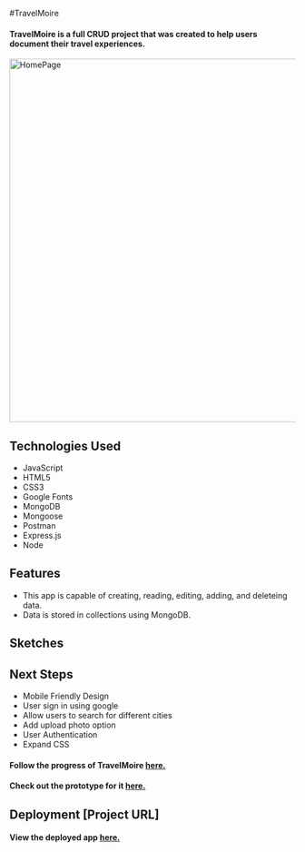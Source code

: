 #TravelMoire

#### TravelMoire is a full CRUD project that was created to help users document their travel experiences. 
<img width="640" alt="HomePage" src="https://user-images.githubusercontent.com/103911002/171841959-14fbb1dc-5807-434d-b200-29b17dd4ff05.png">

## Technologies Used
* JavaScript 
* HTML5
* CSS3
* Google Fonts
* MongoDB
* Mongoose
* Postman
* Express.js
* Node

## Features
* This app is capable of creating, reading, editing, adding, and deleteing data.
* Data is stored in collections using MongoDB.

## Sketches


 ## Next Steps
* Mobile Friendly Design 
* User sign in using google
* Allow users to search for different cities
* Add upload photo option 
* User Authentication
* Expand CSS

#### Follow the progress of TravelMoire [here.](https://trello.com/b/GGfcbJtX/travelmoire)
#### Check out the prototype for it [here.](https://www.figma.com/proto/L3GojFGEw3TJUp6xIckAXQ/TRAVEL-%7C-MOIRE?node-id=0%3A1)

## Deployment [Project URL] 
#### View the deployed app [here.](https://travelmoire.herokuapp.com/)

